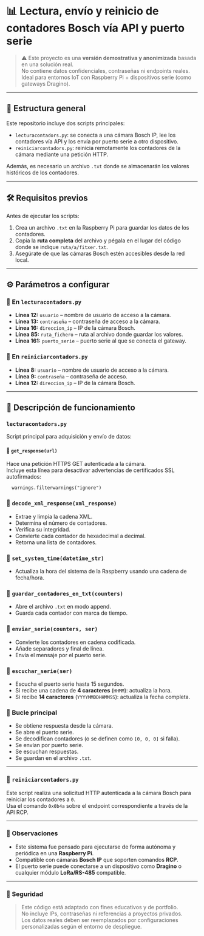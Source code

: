 # 📊 Lectura, envío y reinicio de contadores Bosch vía API y puerto serie

> ⚠️ Este proyecto es una **versión demostrativa y anonimizada** basada en una solución real.  
> No contiene datos confidenciales, contraseñas ni endpoints reales.  
> Ideal para entornos IoT con Raspberry Pi + dispositivos serie (como gateways Dragino).

---

## 📁 Estructura general

Este repositorio incluye dos scripts principales:

- `lecturacontadors.py`: se conecta a una cámara Bosch IP, lee los contadores vía API y los envía por puerto serie a otro dispositivo.
- `reiniciarcontadors.py`: reinicia remotamente los contadores de la cámara mediante una petición HTTP.

Además, es necesario un archivo `.txt` donde se almacenarán los valores históricos de los contadores.

---

## 🛠️ Requisitos previos

Antes de ejecutar los scripts:

1. Crea un archivo `.txt` en la Raspberry Pi para guardar los datos de los contadores.
2. Copia la **ruta completa** del archivo y pégala en el lugar del código donde se indique `ruta/a/fitxer.txt`.
3. Asegúrate de que las cámaras Bosch estén accesibles desde la red local.

---

## ⚙️ Parámetros a configurar

### 🔧 En `lecturacontadors.py`

- **Línea 12:** `usuario` – nombre de usuario de acceso a la cámara.
- **Línea 13:** `contraseña` – contraseña de acceso a la cámara.
- **Línea 16:** `direccion_ip` – IP de la cámara Bosch.
- **Línea 85:** `ruta_fichero` – ruta al archivo donde guardar los valores.
- **Línea 161:** `puerto_serie` – puerto serie al que se conecta el gateway.

### 🔧 En `reiniciarcontadors.py`

- **Línea 8:** `usuario` – nombre de usuario de acceso a la cámara.
- **Línea 9:** `contraseña` – contraseña de acceso.
- **Línea 12:** `direccion_ip` – IP de la cámara Bosch.

---

## 🧠 Descripción de funcionamiento

### `lecturacontadors.py`

Script principal para adquisición y envío de datos:

#### 🔹 `get_response(url)`
Hace una petición HTTPS GET autenticada a la cámara.  
Incluye esta línea para desactivar advertencias de certificados SSL autofirmados:

      warnings.filterwarnings("ignore")

### 🔹 `decode_xml_response(xml_response)`
- Extrae y limpia la cadena XML.
- Determina el número de contadores.
- Verifica su integridad.
- Convierte cada contador de hexadecimal a decimal.
- Retorna una lista de contadores.

### 🔹 `set_system_time(datetime_str)`
- Actualiza la hora del sistema de la Raspberry usando una cadena de fecha/hora.

### 🔹 `guardar_contadores_en_txt(counters)`
- Abre el archivo `.txt` en modo append.
- Guarda cada contador con marca de tiempo.

### 🔹 `enviar_serie(counters, ser)`
- Convierte los contadores en cadena codificada.
- Añade separadores y final de línea.
- Envía el mensaje por el puerto serie.

### 🔹 `escuchar_serie(ser)`
- Escucha el puerto serie hasta 15 segundos.
- Si recibe una cadena de **4 caracteres** (`HHMM`): actualiza la hora.
- Si recibe **14 caracteres** (`YYYYMMDDHHMMSS`): actualiza la fecha completa.

### 🔹 Bucle principal
- Se obtiene respuesta desde la cámara.
- Se abre el puerto serie.
- Se decodifican contadores (o se definen como `[0, 0, 0]` si falla).
- Se envían por puerto serie.
- Se escuchan respuestas.
- Se guardan en el archivo `.txt`.

---

### 🔄 `reiniciarcontadors.py`

Este script realiza una solicitud HTTP autenticada a la cámara Bosch para reiniciar los contadores a `0`.  
Usa el comando `0x0b4a` sobre el endpoint correspondiente a través de la API RCP.

---

### 📌 Observaciones

- Este sistema fue pensado para ejecutarse de forma autónoma y periódica en una **Raspberry Pi**.
- Compatible con cámaras **Bosch IP** que soporten comandos **RCP**.
- El puerto serie puede conectarse a un dispositivo como **Dragino** o cualquier módulo **LoRa/RS-485** compatible.

---

### 🔐 Seguridad

> Este código está adaptado con fines educativos y de portfolio.  
> No incluye IPs, contraseñas ni referencias a proyectos privados.  
> Los datos reales deben ser reemplazados por configuraciones personalizadas según el entorno de despliegue.

